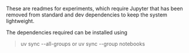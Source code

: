 These are readmes for experiments, which require Jupyter that has been removed from standard and dev dependencies to keep the system lightweight.

The dependencies required can be installed using
> uv sync --all-groups
or
> uv sync --group notebooks
